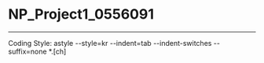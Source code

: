 # NP_Project1_0556091
---
Coding Style: astyle --style=kr --indent=tab --indent-switches --suffix=none *.[ch]
